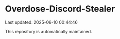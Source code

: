 # Overdose-Discord-Stealer

Last updated: 2025-06-10 00:44:46

This repository is automatically maintained.
